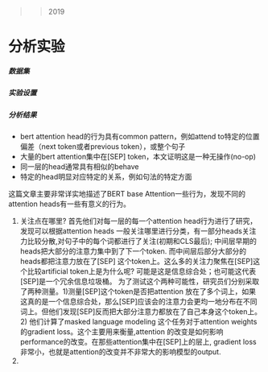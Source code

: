 > > 2019

# 分析实验

##### 数据集

##### 实验设置

##### 分析结果

- bert attention head的行为具有common pattern，例如attend to特定的位置偏差（next token或者previous token），或整个句子
- 大量的bert attention集中在[SEP] token，本文证明这是一种无操作(no-op)
- 同一层的head通常具有相似的behave
- 特定的head明显对应特定的关系，例如句法的特定方面



这篇文章主要非常详实地描述了BERT base Attention一些行为，发现不同的attention heads有一些有意义的行为。

1. 关注点在哪里?
   首先他们对每一层的每一个attention head行为进行了研究，发现可以根据attention heads 一般关注哪里进行分类，有一部分heads关注力比较分散,对句子中的每个词都进行了关注(初期和CLS最后); 中间层早期的heads把大部分的注意力集中到了下一个token. 而中间层后部分大部分的heads都把注意力放在了[SEP] 这个token上。这么多的关注力聚焦在[SEP]这个比较artificial token上是为什么呢? 可能是这是信息综合处；也可能这代表[SEP]是一个冗余信息垃圾桶。 为了测试这个两种可能性，研究员们分别采取了两种测量。1)测量[SEP]这个token是否把attention 放在了多个词上，如果这真的是一个信息综合处，那么[SEP]应该会的注意力会更均一地分布在不同词上。但他们发现[SEP]反而把大部分注意力都放在了自己本身这个token上。 2) 他们计算了masked language modeling 这个任务对于attention weights 的gradient loss。这个主要用来衡量,attention 的改变是如何影响performance的改变。在那些attention集中在[SEP]上的层上, gradient loss非常小，也就是attention的改变并不非常大的影响模型的output.
2. 